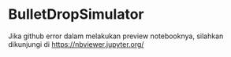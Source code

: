 # BulletDropSimulator

Jika github error dalam melakukan preview notebooknya, silahkan dikunjungi di https://nbviewer.jupyter.org/
